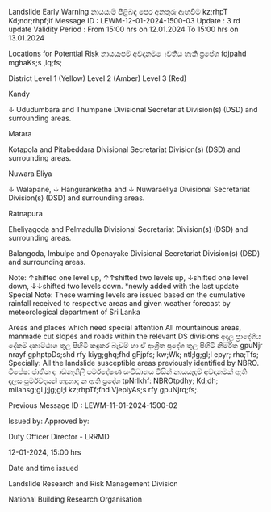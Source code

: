 Landslide Early Warning නායයෑම් පිළිබඳ පෙර අනතුරු ඇඟවීම kz;rhpT Kd;ndr;rhpf;if Message ID : LEWM-12-01-2024-1500-03 Update : 3 rd update Validity Period : From 15:00 hrs on 12.01.2024 To 15:00 hrs on 13.01.2024

Locations for Potential Risk නායයෑපම් අවදානම ෙැවතිය හැකි ප්‍රපේශ fdjpahd mghaKs;s ,lq;fs;

District Level 1 (Yellow) Level 2 (Amber) Level 3 (Red)

Kandy

↓ Ududumbara and Thumpane Divisional Secretariat Division(s) (DSD) and surrounding areas.

Matara

Kotapola and Pitabeddara Divisional Secretariat Division(s) (DSD) and surrounding areas.

Nuwara Eliya

↓ Walapane, ↓ Hanguranketha and ↓ Nuwaraeliya Divisional Secretariat Division(s) (DSD) and surrounding areas.

Ratnapura

Eheliyagoda and Pelmadulla Divisional Secretariat Division(s) (DSD) and surrounding areas.

Balangoda, Imbulpe and Openayake Divisional Secretariat Division(s) (DSD) and surrounding areas.

Note: ↑shifted one level up, ↑↑shifted two levels up, ↓shifted one level down, ↓↓shifted two levels down. *newly added with the last update Special Note: These warning levels are issued based on the cumulative rainfall received to respective areas and given weather forecast by meteorological department of Sri Lanka

Areas and places which need special attention All mountainous areas, manmade cut slopes and roads within the relevant DS divisions අදාල ප්‍රාදේශීය දේකම් දකාට්ඨාශ තුල පිහිටි කඳුකර බෑවුම් හා ඒ ආශ්‍රිත ප්‍රදේශ තුල පිහිටි නිර්මිත gpuNjr nrayf gphptpDs;shd rfy kiyg;ghq;fhd gFjpfs; kw;Wk; ntl;lg;gl;l epyr; rha;Tfs; Specially: All the landslide susceptible areas previously identified by NBRO. විපේෂ: ජාතික ද ාඩනැගිලි පර්මදේෂණ සංවිධානය විසින් නායයෑදම් අවදානමක් ඇති දලස පුර්මවදයන් හදුනාද න ඇති ප්‍රදේශ tpNrlkhf: NBROtpdhy; Kd;dh; milahsg;gLj;jg;gl;l kz;rhpTf;fhd VjepiyAs;s rfy gpuNjrq;fs;.

Previous Message ID : LEWM-11-01-2024-1500-02

Issued by: Approved by:

Duty Officer Director - LRRMD

12-01-2024, 15:00 hrs

Date and time issued

Landslide Research and Risk Management Division

National Building Research Organisation